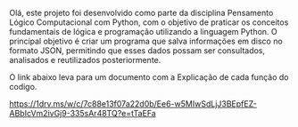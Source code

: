 Olá, este projeto foi desenvolvido como parte da disciplina Pensamento Lógico Computacional com Python, com o objetivo de praticar os conceitos fundamentais de lógica e programação utilizando a linguagem Python. O principal objetivo é criar um programa que salva informações em disco no formato JSON, permitindo que esses dados possam ser consultados, analisados e reutilizados posteriormente.

O link abaixo leva para um documento com a Explicação de cada função do codigo.

https://1drv.ms/w/c/7c88e13f07a22d0b/Ee6-w5MIwSdLjJ3BEpfEZ-ABbIcVm2ivGj9-335sAr48TQ?e=tTaEFa
